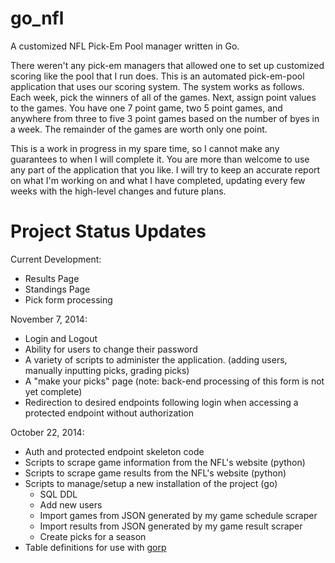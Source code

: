 go_nfl
======

A customized NFL Pick-Em Pool manager written in Go.

There weren't any pick-em managers that allowed one to set up customized scoring like the pool
that I run does. This is an automated pick-em-pool application that uses our scoring system.
The system works as follows. Each week, pick the winners of all of the games. Next, assign
point values to the games. You have one 7 point game, two 5 point games, and anywhere from
three to five 3 point games based on the number of byes in a week. The remainder of the games
are worth only one point.

This is a work in progress in my spare time, so I cannot make any guarantees to when I will
complete it. You are more than welcome to use any part of the application that you like. I will try to keep an accurate report on what I'm working on and what I have completed, updating every few weeks with the high-level changes and future plans.

# Project Status Updates

Current Development:

- Results Page
- Standings Page
- Pick form processing

November 7, 2014: 

- Login and Logout
- Ability for users to change their password
- A variety of scripts to administer the application. (adding users, manually inputting picks, grading picks)
- A "make your picks" page (note: back-end processing of this form is not yet complete)
- Redirection to desired endpoints following login when accessing a protected endpoint without authorization

October 22, 2014:
- Auth and protected endpoint skeleton code
- Scripts to scrape game information from the NFL's website (python)
- Scripts to scrape game results from the NFL's website (python)
- Scripts to manage/setup a new installation of the project (go)
  - SQL DDL
  - Add new users
  - Import games from JSON generated by my game schedule scraper
  - Import results from JSON generated by my game result scraper
  - Create picks for a season
- Table definitions for use with [gorp](https://github.com/coopernurse/gorp)
